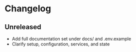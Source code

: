 # Changelog

## Unreleased

- Add full documentation set under docs/ and .env.example
- Clarify setup, configuration, services, and state


